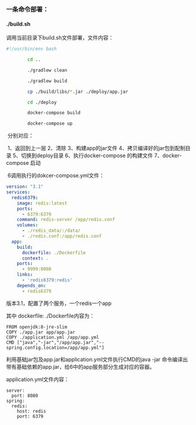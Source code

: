 ### 一条命令部署：

#### ./build.sh

调用当前目录下build.sh文件部署，文件内容：
       

```sh
#!/usr/bin/env bash

        cd ..

        ./gradlew clean

        ./gradlew build

        cp ./build/libs/*.jar ./deploy/app.jar

        cd ./deploy

        docker-compose build

        docker-compose up

```

​    分别对应：

​	    1、返回到上一层
            2、清除
            3、构建app的jar文件
            4、拷贝编译好的jar包到配制目录
            5、切换到deploy目录
            6、执行docker-compose 的构建文件
            7、docker-compose 启动

​    6调用执行的dokcer-compose.yml文件：

```yml
version: "3.1"
services:
  redis6379:
    image: redis:latest
    ports:
      - 6379:6379
    command: redis-server /app/redis.conf
    volumes:
      - ./redis_data/:/data/
      - ./redis.conf:/app/redis.conf
  app:
    build:
      dockerfile: ./Dockerfile
      context: .
    ports:
      - 9999:8080
    links:
      - 'redis6379:redis'
    depends_on:
      - redis6379
```

版本3.1，配置了两个服务，一个redis一个app

其中 dockerfile: ./Dockerfile内容为：

```
FROM openjdk:8-jre-slim
COPY ./app.jar app/app.jar
COPY ./application.yml /app/app.yml
CMD ["java","-jar","/app/app.jar","--spring.config.location=/app/app.yml"]
```

利用基础jar包及app.jar和application.yml文件执行CMD的java -jar 命令编译出带有基础依赖的app.jar，给6中的app服务部分生成对应的容器。

application.yml文件内容：

```
server:
  port: 8080
spring:
  redis:
    host: redis
    port: 6379
```







